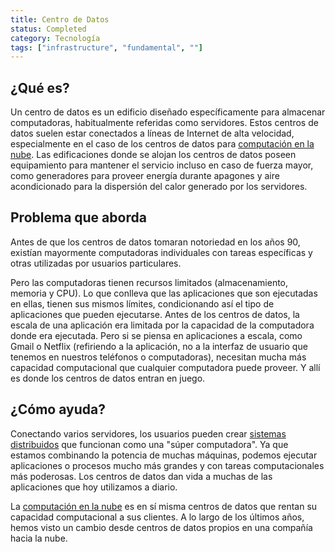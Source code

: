 ```yaml
---
title: Centro de Datos
status: Completed
category: Tecnología
tags: ["infrastructure", "fundamental", ""]
---
```


## ¿Qué es?

Un centro de datos es un edificio diseñado específicamente para almacenar computadoras, habitualmente referidas como servidores.
Estos centros de datos suelen estar conectados a líneas de Internet de alta velocidad, especialmente en el caso de los centros de datos para [computación en la nube](/es/cloud-computing/).
Las edificaciones donde se alojan los centros de datos poseen equipamiento para mantener el servicio incluso en caso de fuerza mayor, como generadores para proveer energía durante apagones y aire acondicionado para la dispersión del calor generado por los servidores.

## Problema que aborda

Antes de que los centros de datos tomaran notoriedad en los años 90, existían mayormente computadoras individuales con tareas específicas y otras utilizadas por usuarios particulares.

Pero las computadoras tienen recursos limitados (almacenamiento, memoria y CPU).
Lo que conlleva que las aplicaciones que son ejecutadas en ellas, tienen sus mismos límites, condicionando así el tipo de aplicaciones que pueden ejecutarse.
Antes de los centros de datos, la escala de una aplicación era limitada por la capacidad de la computadora donde era ejecutada.
Pero si se piensa en aplicaciones a escala, como Gmail o Netflix (refiriendo a la aplicación, no a la interfaz de usuario que tenemos en nuestros teléfonos o computadoras), necesitan mucha más capacidad computacional que cualquier computadora puede proveer.
Y allí es donde los centros de datos entran en juego.

## ¿Cómo ayuda?

Conectando varios servidores, los usuarios pueden crear [sistemas distribuidos](/es/distributed-systems/) que funcionan como una "súper computadora".
Ya que estamos combinando la potencia de muchas máquinas, podemos ejecutar aplicaciones o procesos mucho más grandes y con tareas computacionales más poderosas.
Los centros de datos dan vida a muchas de las aplicaciones que hoy utilizamos a diario.

La [computación en la nube](/es/cloud-computing/) es en sí misma centros de datos que rentan su capacidad computacional a sus clientes.
A lo largo de los últimos años, hemos visto un cambio desde centros de datos propios en una compañía hacia la nube.